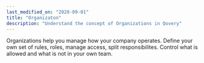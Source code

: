 ```yaml
---
last_modified_on: "2020-09-01"
title: "Organizaton"
description: "Understand the concept of Organizations in Qovery"
---
```

Organizations help you manage how your company operates. Define your own set of rules, roles, manage access, split responsibilites.
Control what is allowed and what is not in your own team.



